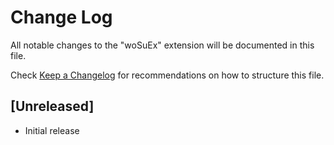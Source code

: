 # Change Log

All notable changes to the "woSuEx" extension will be documented in this file.

Check [Keep a Changelog](http://keepachangelog.com/) for recommendations on how to structure this file.

## [Unreleased]

- Initial release